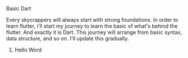 Basic Dart

Every skycrappers will always start with strong foundations.
In order to learn flutter, i'll start my journey to learn the basic of what's behind the flutter. And exactly it is Dart. This journey will arrange from basic syntax, data structure, and so on. I'll update this gradually.

1. Hello Word
